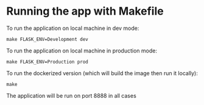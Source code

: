 # Running the app with Makefile

To run the application on local machine in dev mode:

`make FLASK_ENV=Development dev`

To run the application on local machine in production mode:

`make FLASK_ENV=Production prod`

To run the dockerized version (which will build the image then run it locally):

`make`

The application will be run on port 8888 in all cases
